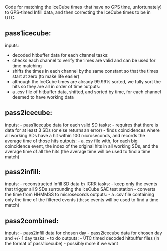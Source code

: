 Code for matching the IceCube times (that have no GPS time, unfortunately) to GPS-timed Infill data, and then correcting the IceCube times to be in UTC.

## pass1icecube:
inputs:
- decoded hitbuffer data for each channel
tasks:
- checks each channel to verify the times are valid and can be used for time matching
- shifts the times in each channel by the same constant so that the times start at zero (to make life easier)
- although the IceCube times are already 99.99% sorted, we fully sort the hits so they are all in order of time
outputs:
- a .csv file of hitbuffer data, shifted, and sorted by time, for each channel deemed to have working data

## pass2icecube:
  inputs:
    - pass1icecube data for each valid SD
  tasks:
    - requires that there is data for at least 3 SDs (or else returns an error)
    - finds coincidences where all working SDs have a hit within 100 microseconds, and records the average time of those hits
  outputs:
    - a .csv file with, for each big coincidence event, the index of the original hits in all working SDs, and the average time of all the hits (the average time will be used to find a time match)

## pass2infill:
  inputs:
    - reconstructed Infill SD data by ICRR
  tasks:
    - keep only the events that trigger all 9 SDs surrounding the IceCube SAE test station
    - converts the time from HHMMSS to microseconds
  outputs:
    - a .csv file containing only the time of the filtered events (these events will be used to find a time match)

## pass2combined:
  inputs:
    - pass2infill data for chosen day
    - pass2icecube data for chosen day and +/- 1 day
  tasks:
    - to do
  outputs:
    - UTC timed decoded hitbuffer files (in the format of pass1icecube)
    - possibly more if we want
